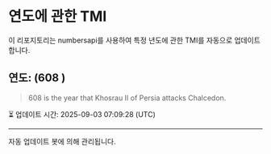 
# 연도에 관한 TMI

이 리포지토리는 numbersapi를 사용하여 특정 년도에 관한 TMI를 자동으로 업데이트합니다.

## 연도: (608 )
> 608 is the year that Khosrau II of Persia attacks Chalcedon.

⏳ 업데이트 시간: 2025-09-03 07:09:28 (UTC)

---
자동 업데이트 봇에 의해 관리됩니다.
